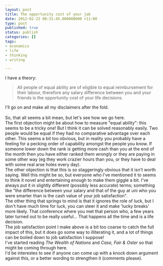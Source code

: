 ```yaml
---
layout: post
title: The opportunity cost of your job
date: 2012-02-22 08:31:45.000000000 +11:00
type: post
published: true
status: publish
categories: []
tags:
- economics
- life
- thinking
- writing

---
```

<p>I have a theory:</p>
<blockquote><p>All people of equal ability are of eligible to equal reimbursement for their labour, therefore any salary difference between you and your friends is the opportunity cost of your life decisions.</p></blockquote>
<p>I'll go on and make all my disclaimers after the fold.<br />
<!--more--><br />
So, that all seems a bit mean, but let's see how we go here.<br />
The first objection might be about how to measure "equal ability": this seems to be a tricky one! But I think it can be solved reasonably easily. Two people would be equal if they had no comparative advantage over each other. This seems a bit too obvious, but in reality you probably have a feeling for a pecking order of capability amongst the people you know. If someone lower down the rank is getting more cash than you at the end of the month then you have either ranked them wrongly or they are paying in some other way (eg they work crazier hours than you, or they have to deal with some real arse holes every day).<br />
The other objection is that this is so staggeringly obvious that it isn't worth saying. Well this might be so, but everyone who I've mentioned it to seems to think it novel and entertaining enough to make them giggle a bit. I've always put it in slightly different (possibly less accurate) terms; something like "the difference between your salary and that of the guy at uni who you were smarter than is the cash value of your job satisfaction".<br />
The other thing that springs to mind is that it ignores the role of luck, but I don't have much time for luck, you can steer it and make 'lucky breaks' more likely. That conference where you met that person who, a few years later turned out to be really useful... That happens all the time and is a life decision.<br />
The job satisfaction point I make above is a bit too coarse to catch the full impact of this, but it does go some way to illiterating it, and a lot of things can be boiled down to job satisfaction I suppose!<br />
I've started reading <em>The Wealth of Nations</em> and <em>Case, Fair &amp; Oster </em>so that might be coming through here.<br />
I'd be interestes to see if anyone can come up with a knock down argument against this, or a better wording to strengthen it (comments please).</p>
